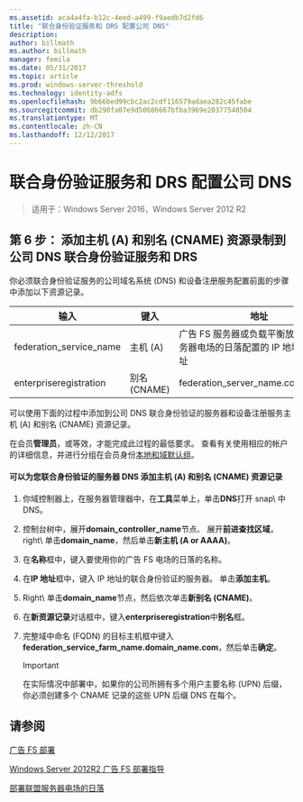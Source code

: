 ```yaml
---
ms.assetid: aca4a4fa-b12c-4eed-a499-f9aedb7d2fd6
title: "联合身份验证服务和 DRS 配置公司 DNS"
description: 
author: billmath
ms.author: billmath
manager: femila
ms.date: 05/31/2017
ms.topic: article
ms.prod: windows-server-threshold
ms.technology: identity-adfs
ms.openlocfilehash: 9b66bed99cbc2ac2cdf116579adaea282c45fabe
ms.sourcegitcommit: db290fa07e9d50686667bfba3969e20377548504
ms.translationtype: MT
ms.contentlocale: zh-CN
ms.lasthandoff: 12/12/2017
---
```

# <a name="configure-corporate-dns-for-the-federation-service-and-drs"></a>联合身份验证服务和 DRS 配置公司 DNS

>适用于：Windows Server 2016，Windows Server 2012 R2
  
## <a name="step-6-add-a-host-a-and-alias-cname-resource-record-to-corporate-dns-for-the-federation-service-and-drs"></a>第 6 步： 添加主机 \(A\) 和别名 \(CNAME\) 资源录制到公司 DNS 联合身份验证服务和 DRS  
你必须联合身份验证服务的公司域名系统 \(DNS\) 和设备注册服务配置前面的步骤中添加以下资源记录。  
  
|输入|键入|地址|  
|---------|--------|-----------|  
|federation\_service\_name|主机 \(A\)|广告 FS 服务器或负载平衡放广告 FS 服务器电场的日落配置的 IP 地址的 IP 地址|  
|enterpriseregistration|别名 \(CNAME\)|federation\_server\_name.contoso.com|  
  
可以使用下面的过程中添加到公司 DNS 联合身份验证的服务器和设备注册服务主机 \(A\) 和别名 \(CNAME\) 资源记录。  
  
在会员**管理员**，或等效，才能完成此过程的最低要求。  查看有关使用相应的帐户的详细信息，并进行分组在会员身份[本地和域默认组](https://go.microsoft.com/fwlink/?LinkId=83477)。   
  
#### <a name="to-add-a-host-a-and-alias-cname-resource-records-to-dns-for-your-federation-server"></a>可以为您联合身份验证的服务器 DNS 添加主机 \(A\) 和别名 \(CNAME\) 资源记录  
  
1.  你域控制器上，在服务器管理器中，在**工具**菜单上，单击**DNS**打开 snap\ 中 DNS。  
  
2.  控制台树中，展开**domain\_controller\_name**节点、 展开**前进查找区域**，right\ 单击**domain\_name**，然后单击**新主机 \(A or AAAA\)**。  
  
3.  在**名称**框中，键入要使用你的广告 FS 电场的日落的名称。  
  
4.  在**IP 地址**框中，键入 IP 地址的联合身份验证的服务器。 单击**添加主机**。  
  
5.  Right\ 单击**domain\_name**节点，然后依次单击**新别名 \(CNAME\)**。  
  
6.  在**新资源记录**对话框中，键入**enterpriseregistration**中**别名**框。  
  
7.  完整域中命名 \(FQDN\) 的目标主机框中键入**federation\_service\_farm\_name.domain\_name.com**，然后单击**确定**。  
  
    > [!IMPORTANT]  
    > 在实际情况中部署中，如果你的公司所拥有多个用户主要名称 \(UPN\) 后缀，你必须创建多个 CNAME 记录的这些 UPN 后缀 DNS 在每个。  
  
## <a name="see-also"></a>请参阅 

[广告 FS 部署](../../ad-fs/AD-FS-Deployment.md)  

[Windows Server 2012R2 广告 FS 部署指导](../../ad-fs/deployment/Windows-Server-2012-R2-AD-FS-Deployment-Guide.md)  
 
[部署联盟服务器电场的日落](../../ad-fs/deployment/Deploying-a-Federation-Server-Farm.md)  
  

